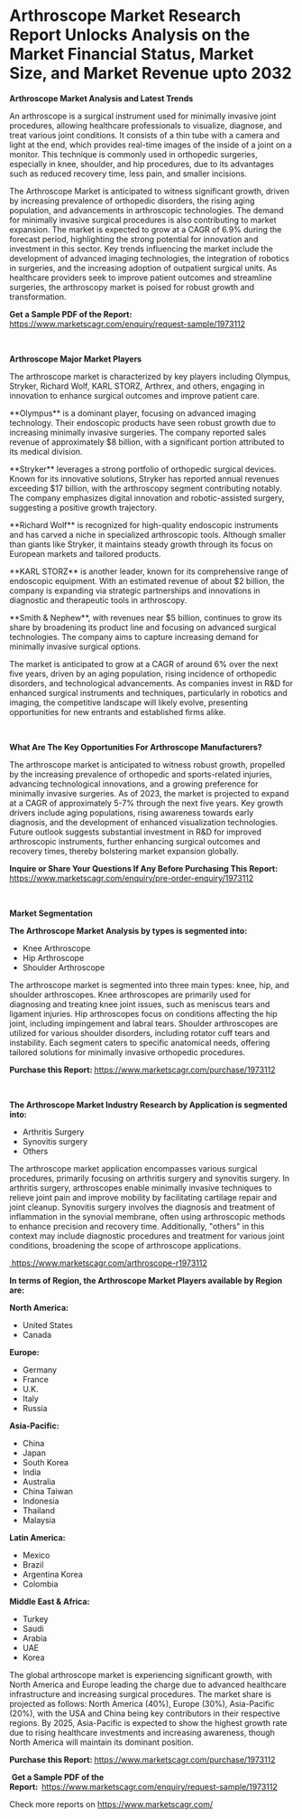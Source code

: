 <p><h1>Arthroscope Market Research Report Unlocks Analysis on the Market Financial Status, Market Size, and Market Revenue upto 2032</h1></p><p><strong>Arthroscope Market Analysis and Latest Trends</strong></p>
<p><p>An arthroscope is a surgical instrument used for minimally invasive joint procedures, allowing healthcare professionals to visualize, diagnose, and treat various joint conditions. It consists of a thin tube with a camera and light at the end, which provides real-time images of the inside of a joint on a monitor. This technique is commonly used in orthopedic surgeries, especially in knee, shoulder, and hip procedures, due to its advantages such as reduced recovery time, less pain, and smaller incisions.</p><p>The Arthroscope Market is anticipated to witness significant growth, driven by increasing prevalence of orthopedic disorders, the rising aging population, and advancements in arthroscopic technologies. The demand for minimally invasive surgical procedures is also contributing to market expansion. The market is expected to grow at a CAGR of 6.9% during the forecast period, highlighting the strong potential for innovation and investment in this sector. Key trends influencing the market include the development of advanced imaging technologies, the integration of robotics in surgeries, and the increasing adoption of outpatient surgical units. As healthcare providers seek to improve patient outcomes and streamline surgeries, the arthroscopy market is poised for robust growth and transformation.</p></p>
<p><strong>Get a Sample PDF of the Report:&nbsp;</strong> <a href="https://www.marketscagr.com/enquiry/request-sample/1973112?utm_campaign=3166&utm_medium=2&utm_source=Github&utm_content=ia&utm_term=04032025&utm_id=arthroscope">https://www.marketscagr.com/enquiry/request-sample/1973112</a></p>
<p>&nbsp;</p>
<p><strong>Arthroscope Major Market Players</strong></p>
<p><p>The arthroscope market is characterized by key players including Olympus, Stryker, Richard Wolf, KARL STORZ, Arthrex, and others, engaging in innovation to enhance surgical outcomes and improve patient care. </p><p>**Olympus** is a dominant player, focusing on advanced imaging technology. Their endoscopic products have seen robust growth due to increasing minimally invasive surgeries. The company reported sales revenue of approximately $8 billion, with a significant portion attributed to its medical division.</p><p>**Stryker** leverages a strong portfolio of orthopedic surgical devices. Known for its innovative solutions, Stryker has reported annual revenues exceeding $17 billion, with the arthroscopy segment contributing notably. The company emphasizes digital innovation and robotic-assisted surgery, suggesting a positive growth trajectory.</p><p>**Richard Wolf** is recognized for high-quality endoscopic instruments and has carved a niche in specialized arthroscopic tools. Although smaller than giants like Stryker, it maintains steady growth through its focus on European markets and tailored products.</p><p>**KARL STORZ** is another leader, known for its comprehensive range of endoscopic equipment. With an estimated revenue of about $2 billion, the company is expanding via strategic partnerships and innovations in diagnostic and therapeutic tools in arthroscopy.</p><p>**Smith & Nephew**, with revenues near $5 billion, continues to grow its share by broadening its product line and focusing on advanced surgical technologies. The company aims to capture increasing demand for minimally invasive surgical options.</p><p>The market is anticipated to grow at a CAGR of around 6% over the next five years, driven by an aging population, rising incidence of orthopedic disorders, and technological advancements. As companies invest in R&D for enhanced surgical instruments and techniques, particularly in robotics and imaging, the competitive landscape will likely evolve, presenting opportunities for new entrants and established firms alike.</p></p>
<p>&nbsp;</p>
<p><strong>What Are The Key Opportunities For Arthroscope Manufacturers?</strong></p>
<p><p>The arthroscope market is anticipated to witness robust growth, propelled by the increasing prevalence of orthopedic and sports-related injuries, advancing technological innovations, and a growing preference for minimally invasive surgeries. As of 2023, the market is projected to expand at a CAGR of approximately 5-7% through the next five years. Key growth drivers include aging populations, rising awareness towards early diagnosis, and the development of enhanced visualization technologies. Future outlook suggests substantial investment in R&D for improved arthroscopic instruments, further enhancing surgical outcomes and recovery times, thereby bolstering market expansion globally.</p></p>
<p><strong>Inquire or Share Your Questions If Any Before Purchasing This Report:</strong> <a href="https://www.marketscagr.com/enquiry/pre-order-enquiry/1973112?utm_campaign=3166&utm_medium=2&utm_source=Github&utm_content=ia&utm_term=04032025&utm_id=arthroscope">https://www.marketscagr.com/enquiry/pre-order-enquiry/1973112</a></p>
<p>&nbsp;</p>
<p><strong>Market Segmentation</strong></p>
<p><strong>The Arthroscope Market Analysis by types is segmented into:</strong></p>
<p><ul><li>Knee Arthroscope</li><li>Hip Arthroscope</li><li>Shoulder Arthroscope</li></ul></p>
<p><p>The arthroscope market is segmented into three main types: knee, hip, and shoulder arthroscopes. Knee arthroscopes are primarily used for diagnosing and treating knee joint issues, such as meniscus tears and ligament injuries. Hip arthroscopes focus on conditions affecting the hip joint, including impingement and labral tears. Shoulder arthroscopes are utilized for various shoulder disorders, including rotator cuff tears and instability. Each segment caters to specific anatomical needs, offering tailored solutions for minimally invasive orthopedic procedures.</p></p>
<p><strong>Purchase this Report:&nbsp;</strong><a href="https://www.marketscagr.com/purchase/1973112?utm_campaign=3166&utm_medium=2&utm_source=Github&utm_content=ia&utm_term=04032025&utm_id=arthroscope">https://www.marketscagr.com/purchase/1973112</a></p>
<p>&nbsp;</p>
<p><strong>The Arthroscope Market Industry Research by Application is segmented into:</strong></p>
<p><ul><li>Arthritis Surgery</li><li>Synovitis surgery</li><li>Others</li></ul></p>
<p><p>The arthroscope market application encompasses various surgical procedures, primarily focusing on arthritis surgery and synovitis surgery. In arthritis surgery, arthroscopes enable minimally invasive techniques to relieve joint pain and improve mobility by facilitating cartilage repair and joint cleanup. Synovitis surgery involves the diagnosis and treatment of inflammation in the synovial membrane, often using arthroscopic methods to enhance precision and recovery time. Additionally, "others" in this context may include diagnostic procedures and treatment for various joint conditions, broadening the scope of arthroscope applications.</p></p>
<p><a href="https://www.marketscagr.com/arthroscope-r1973112?utm_campaign=3166&utm_medium=2&utm_source=Github&utm_content=ia&utm_term=04032025&utm_id=arthroscope">&nbsp;https://www.marketscagr.com/arthroscope-r1973112</a></p>
<p><strong>In terms of Region, the Arthroscope Market Players available by Region are:</strong></p>
<p>
    <p> <strong> North America: </strong>
        <ul>
            <li>United States</li>
            <li>Canada</li>
        </ul>
        </p> 
    <p> <strong> Europe: </strong>
        <ul>
            <li>Germany</li>
            <li>France</li>
            <li>U.K.</li>
            <li>Italy</li>
            <li>Russia</li>
        </ul>
        </p> 
    <p> <strong> Asia-Pacific: </strong>
        <ul>
            <li>China</li>
            <li>Japan</li>
            <li>South Korea</li>
            <li>India</li>
            <li>Australia</li>
            <li>China Taiwan</li>
            <li>Indonesia</li>
            <li>Thailand</li>
            <li>Malaysia</li>
        </ul>
        </p> 
    <p> <strong> Latin America: </strong>
        <ul>
            <li>Mexico</li>
            <li>Brazil</li>
            <li>Argentina Korea</li>
            <li>Colombia</li>
        </ul>
        </p> 
    <p> <strong> Middle East & Africa: </strong>
        <ul>
            <li>Turkey</li>
            <li>Saudi</li>
            <li>Arabia</li>
            <li>UAE</li>
            <li>Korea</li>
        </ul>
    </p>
    </p>
<p><p>The global arthroscope market is experiencing significant growth, with North America and Europe leading the charge due to advanced healthcare infrastructure and increasing surgical procedures. The market share is projected as follows: North America (40%), Europe (30%), Asia-Pacific (20%), with the USA and China being key contributors in their respective regions. By 2025, Asia-Pacific is expected to show the highest growth rate due to rising healthcare investments and increasing awareness, though North America will maintain its dominant position.</p></p>
<p><strong>Purchase this Report: </strong><a href="https://www.marketscagr.com/purchase/1973112?utm_campaign=3166&utm_medium=2&utm_source=Github&utm_content=ia&utm_term=04032025&utm_id=arthroscope">https://www.marketscagr.com/purchase/1973112</a></p>
<p>&nbsp;<strong>Get a Sample PDF of the Report:&nbsp;&nbsp;</strong><a href="https://www.marketscagr.com/enquiry/request-sample/1973112?utm_campaign=3166&utm_medium=2&utm_source=Github&utm_content=ia&utm_term=04032025&utm_id=arthroscope">https://www.marketscagr.com/enquiry/request-sample/1973112</a></p>
<p><strong></strong></p>
<p>Check more reports on <a href="https://www.marketscagr.com/?utm_campaign=3166&utm_medium=2&utm_source=Github&utm_content=ia&utm_term=04032025&utm_id=arthroscope">https://www.marketscagr.com/</a></p>